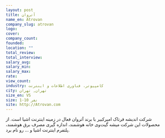 ```yaml
---
layout: post
title: آتروان
name_en: Atrovan
company_slug: atrovan
logo: 
cover: 
company_count:
founded:
location: ""
total_review: 
total_interview: 
salary_avg: 
salary_min: 
salary_max: 
rate: 
view_count: 
industry: کامپیوتر، فناوری اطلاعات و اینترنت
city: تهران, تهران
size_en: VS
size: 1-10 نفر
site: http://Atrovan.com
---
```


شرکت اندیشه فرتاک امیرکبیر با برند آتروان فعال در زمینه اینترنت اشیا است. از محصولات این شرکت میشه گیت‌وی خانه هوشمند، اندازه گیری مصرف برق هوشمند، پلتفرم اینترنت اشیا و ... رو نام برد.
